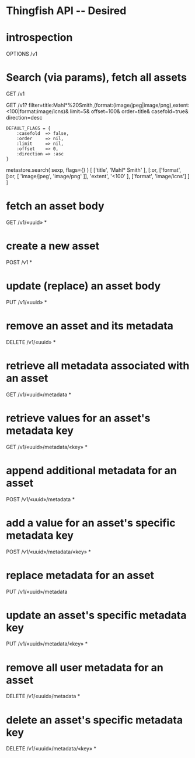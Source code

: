 Thingfish API -- Desired
=================================================

# introspection
OPTIONS /v1

# Search (via params), fetch all assets
GET /v1

GET /v1?
	filter=title:Mahl*%20Smith,(format:(image/jpeg|image/png),extent:<100|format:image/icns)&
	limit=5&
	offset=100&
	order=title&
	casefold=true&
	direction=desc

	DEFAULT_FLAGS = {
		:casefold  => false,
		:order     => nil,
		:limit     => nil,
		:offset    => 0,
		:direction => :asc
	}
	
  metastore.search( sexp, flags={} )
	[
		['title', 'Mahl* Smith' ],
		[:or,
			['format', [:or, [
					'image/jpeg',
					'image/png'
				]],
			 'extent', '<100'
			],
			['format', 'image/icns']
		]
	]

# fetch an asset body
GET /v1/«uuid» *

# create a new asset
POST /v1 *

# update (replace) an asset body
PUT /v1/«uuid» *

# remove an asset and its metadata
DELETE /v1/«uuid» *

# retrieve all metadata associated with an asset
GET /v1/«uuid»/metadata *

# retrieve values for an asset's metadata key
GET /v1/«uuid»/metadata/«key» *

# append additional metadata for an asset
POST /v1/«uuid»/metadata *

# add a value for an asset's specific metadata key
POST /v1/«uuid»/metadata/«key» *

# replace metadata for an asset
PUT /v1/«uuid»/metadata

# update an asset's specific metadata key
PUT /v1/«uuid»/metadata/«key» *

# remove all user metadata for an asset
DELETE /v1/«uuid»/metadata *

# delete an asset's specific metadata key
DELETE /v1/«uuid»/metadata/«key» *


